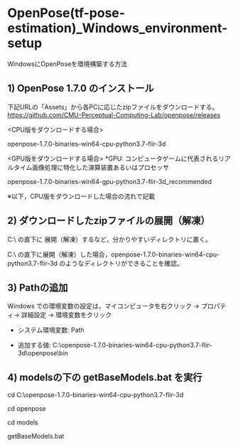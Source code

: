 # OpenPose(tf-pose-estimation)_Windows_environment-setup
WindowsにOpenPoseを環境構築する方法

## 1) OpenPose 1.7.0 のインストール
下記URLの「Assets」から各PCに応じたzipファイルをダウンロードする。
https://github.com/CMU-Perceptual-Computing-Lab/openpose/releases

<CPU版をダウンロードする場合>

openpose-1.7.0-binaries-win64-cpu-python3.7-flir-3d

<GPU版をダウンロードする場合>
*GPU: コンピュータゲームに代表されるリアルタイム画像処理に特化した演算装置あるいはプロセッサ

openpose-1.7.0-binaries-win64-gpu-python3.7-flir-3d_recommended

※以下，CPU版をダウンロードした場合の流れで記載

## 2) ダウンロードしたzipファイルの展開（解凍）
C:\ の直下に 展開（解凍）するなど，分かりやすいディレクトリに置く。

C:\ の直下に展開（解凍）した場合，openpose-1.7.0-binaries-win64-cpu-python3.7-flir-3d のようなディレクトリができることを確認。

## 3) Pathの追加
Windows での環境変数の設定は，マイコンピュータを右クリック → プロパティ→ 詳細設定 → 環境変数をクリック

* システム環境変数: Path

* 追加する値: C:\openpose-1.7.0-binaries-win64-cpu-python3.7-flir-3d\openpose\bin

## 4) modelsの下の getBaseModels.bat を実行
cd C:\openpose-1.7.0-binaries-win64-cpu-python3.7-flir-3d

cd openpose

cd models

getBaseModels.bat
